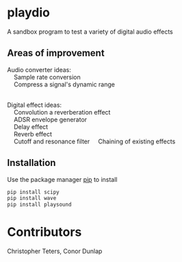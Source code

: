 # playdio
A sandbox program to test a variety of digital audio effects

## Areas of improvement

Audio converter ideas:<br />
&nbsp;&nbsp;&nbsp; Sample rate conversion<br />
&nbsp;&nbsp;&nbsp; Compress a signal's dynamic range<br />
<br />

Digital effect ideas:<br />
&nbsp;&nbsp;&nbsp; Convolution a reverberation effect<br />
&nbsp;&nbsp;&nbsp; ADSR envelope generator<br />
&nbsp;&nbsp;&nbsp; Delay effect<br />
&nbsp;&nbsp;&nbsp; Reverb effect<br />
&nbsp;&nbsp;&nbsp; Cutoff and resonance filter
&nbsp;&nbsp;&nbsp; Chaining of existing effects

## Installation

Use the package manager [pip](https://pip.pypa.io/en/stable/) to install

```bash
pip install scipy
pip install wave
pip install playsound
```

# Contributors

Christopher Teters,
Conor Dunlap
